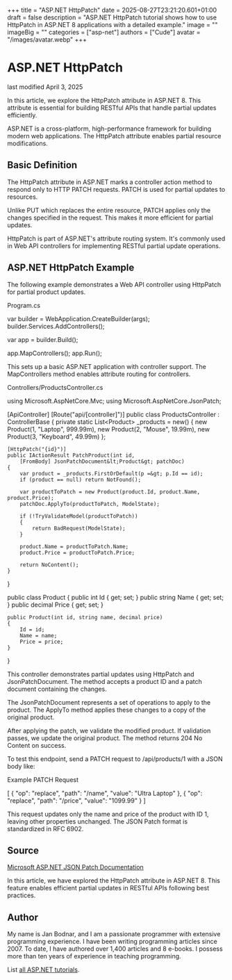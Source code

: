 +++
title = "ASP.NET HttpPatch"
date = 2025-08-27T23:21:20.601+01:00
draft = false
description = "ASP.NET HttpPatch tutorial shows how to use HttpPatch in ASP.NET 8 applications with a detailed example."
image = ""
imageBig = ""
categories = ["asp-net"]
authors = ["Cude"]
avatar = "/images/avatar.webp"
+++

# ASP.NET HttpPatch

last modified April 3, 2025

In this article, we explore the HttpPatch attribute in ASP.NET 8. This attribute
is essential for building RESTful APIs that handle partial updates efficiently.

ASP.NET is a cross-platform, high-performance framework for building modern web
applications. The HttpPatch attribute enables partial resource modifications.

## Basic Definition

The HttpPatch attribute in ASP.NET marks a controller action method to respond
only to HTTP PATCH requests. PATCH is used for partial updates to resources.

Unlike PUT which replaces the entire resource, PATCH applies only the changes
specified in the request. This makes it more efficient for partial updates.

HttpPatch is part of ASP.NET's attribute routing system. It's commonly used in
Web API controllers for implementing RESTful partial update operations.

## ASP.NET HttpPatch Example

The following example demonstrates a Web API controller using HttpPatch for
partial product updates.

Program.cs
  

var builder = WebApplication.CreateBuilder(args);
builder.Services.AddControllers();

var app = builder.Build();

app.MapControllers();
app.Run();

This sets up a basic ASP.NET application with controller support. The
MapControllers method enables attribute routing for controllers.

Controllers/ProductsController.cs
  

using Microsoft.AspNetCore.Mvc;
using Microsoft.AspNetCore.JsonPatch;

[ApiController]
[Route("api/[controller]")]
public class ProductsController : ControllerBase
{
    private static List&lt;Product&gt; _products = new()
    {
        new Product(1, "Laptop", 999.99m),
        new Product(2, "Mouse", 19.99m),
        new Product(3, "Keyboard", 49.99m)
    };

    [HttpPatch("{id}")]
    public IActionResult PatchProduct(int id, 
        [FromBody] JsonPatchDocument&lt;Product&gt; patchDoc)
    {
        var product = _products.FirstOrDefault(p =&gt; p.Id == id);
        if (product == null) return NotFound();

        var productToPatch = new Product(product.Id, product.Name, product.Price);
        patchDoc.ApplyTo(productToPatch, ModelState);

        if (!TryValidateModel(productToPatch))
        {
            return BadRequest(ModelState);
        }

        product.Name = productToPatch.Name;
        product.Price = productToPatch.Price;

        return NoContent();
    }
}

public class Product
{
    public int Id { get; set; }
    public string Name { get; set; }
    public decimal Price { get; set; }

    public Product(int id, string name, decimal price)
    {
        Id = id;
        Name = name;
        Price = price;
    }
}

This controller demonstrates partial updates using HttpPatch and JsonPatchDocument.
The method accepts a product ID and a patch document containing the changes.

The JsonPatchDocument represents a set of operations to apply to
the product. The ApplyTo method applies these changes to a copy of
the original product.

After applying the patch, we validate the modified product. If validation passes,
we update the original product. The method returns 204 No Content on success.

To test this endpoint, send a PATCH request to /api/products/1 with
a JSON body like:

Example PATCH Request
  

[
    { "op": "replace", "path": "/name", "value": "Ultra Laptop" },
    { "op": "replace", "path": "/price", "value": "1099.99" }
]

This request updates only the name and price of the product with ID 1, leaving
other properties unchanged. The JSON Patch format is standardized in RFC 6902.

## Source

[Microsoft ASP.NET JSON Patch Documentation](https://learn.microsoft.com/en-us/aspnet/core/web-api/jsonpatch?view=aspnetcore-8.0)

In this article, we have explored the HttpPatch attribute in ASP.NET 8. This
feature enables efficient partial updates in RESTful APIs following best practices.

## Author

My name is Jan Bodnar, and I am a passionate programmer with extensive
programming experience. I have been writing programming articles since 2007.
To date, I have authored over 1,400 articles and 8 e-books. I possess more
than ten years of experience in teaching programming.

List [all ASP.NET tutorials](/all/#asp-net).